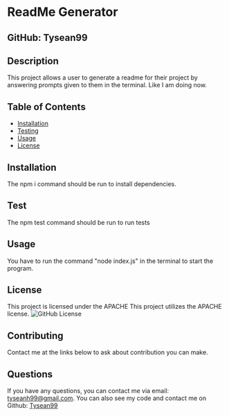 # ReadMe Generator
  ## GitHub: Tysean99
  ## Description
  This project allows a user to generate a readme for their project by answering prompts given to them in the terminal. Like I am doing now.
  ## Table of Contents


  * [Installation](#installation)
  * [Testing](#test)
  * [Usage](#usage)
  * [License](#license)

  ## Installation
  The npm i command should be run to install dependencies.

  ## Test
  The npm test command should be run to run tests

  ## Usage
  You have to run the command "node index.js" in the terminal to start the program.

  ## License
This project is licensed under the APACHE
  This project utilizes the APACHE license.
  ![GitHub License](https://img.shields.io/badge/License-APACHE-blue)
  ## Contributing
  Contact me at the links below to ask about contribution you can make.
  
  ## Questions
  If you have any questions, you can contact me via email: tyseanh99@gmail.com. You can also see my code and contact me on Github: [Tysean99](https://www.github.com/Tysean99) 

